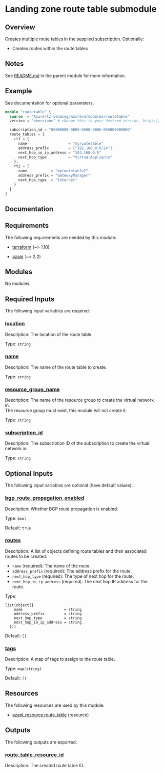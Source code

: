 <!-- BEGIN_TF_DOCS -->
# Landing zone route table submodule

## Overview

Creates multiple route tables in the supplied subscription.
Optionally:

- Creates routes within the route tables

## Notes

See [README.md](https://github.com/Azure/terraform-azurerm-lz-vending#readme) in the parent module for more information.

## Example

See documentation for optional parameters.

```terraform
module "routetable" {
  source  = "Azure/lz-vending/azurerm/modules/routetable"
  version = "<version>" # change this to your desired version, https://www.terraform.io/language/expressions/version-constraints

  subscription_id = "00000000-0000-0000-0000-000000000000"
  route_tables = {
    rt1 = {
      name                   = "myroutetable"
      address_prefix         = ["192.168.0.0/24"]
      next_hop_in_ip_address = "192.168.0.5"
      next_hop_type          = "VirtualAppliance"
    },
    rt2 = {
      name           = "myroutetable2"
      address_prefix = "GatewayManager"
      next_hop_type  = "Internet"
    }
  }
}
```

## Documentation
<!-- markdownlint-disable MD033 -->

## Requirements

The following requirements are needed by this module:

- <a name="requirement_terraform"></a> [terraform](#requirement\_terraform) (~> 1.10)

- <a name="requirement_azapi"></a> [azapi](#requirement\_azapi) (~> 2.2)

## Modules

No modules.

<!-- markdownlint-disable MD013 -->
<!-- markdownlint-disable MD024 -->
## Required Inputs

The following input variables are required:

### <a name="input_location"></a> [location](#input\_location)

Description: The location of the route table.

Type: `string`

### <a name="input_name"></a> [name](#input\_name)

Description: The name of the route table to create.

Type: `string`

### <a name="input_resource_group_name"></a> [resource\_group\_name](#input\_resource\_group\_name)

Description: The name of the resource group to create the virtual network in.  
The resource group must exist, this module will not create it.

Type: `string`

### <a name="input_subscription_id"></a> [subscription\_id](#input\_subscription\_id)

Description: The subscription ID of the subscription to create the virtual network in.

Type: `string`

## Optional Inputs

The following input variables are optional (have default values):

### <a name="input_bgp_route_propagation_enabled"></a> [bgp\_route\_propagation\_enabled](#input\_bgp\_route\_propagation\_enabled)

Description: Whether BGP route propagation is enabled.

Type: `bool`

Default: `true`

### <a name="input_routes"></a> [routes](#input\_routes)

Description: A list of objects defining route tables and their associated routes to be created:

- `name` (required): The name of the route.
- `address_prefix` (required): The address prefix for the route.
- `next_hop_type` (required): The type of next hop for the route.
- `next_hop_in_ip_address` (required): The next hop IP address for the route.

Type:

```hcl
list(object({
    name                   = string
    address_prefix         = string
    next_hop_type          = string
    next_hop_in_ip_address = string
  }))
```

Default: `[]`

### <a name="input_tags"></a> [tags](#input\_tags)

Description: A map of tags to assign to the route table.

Type: `map(string)`

Default: `{}`

## Resources

The following resources are used by this module:

- [azapi_resource.route_table](https://registry.terraform.io/providers/Azure/azapi/latest/docs/resources/resource) (resource)

## Outputs

The following outputs are exported:

### <a name="output_route_table_resource_id"></a> [route\_table\_resource\_id](#output\_route\_table\_resource\_id)

Description: The created route table ID.

<!-- markdownlint-enable -->
<!-- END_TF_DOCS -->
